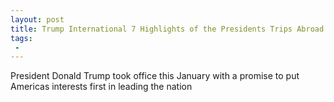 ```yaml
---
layout: post
title: Trump International 7 Highlights of the Presidents Trips Abroad in 2017
tags:
 -
---
```

President Donald Trump took office this January with a promise to put Americas interests first in leading the nation
